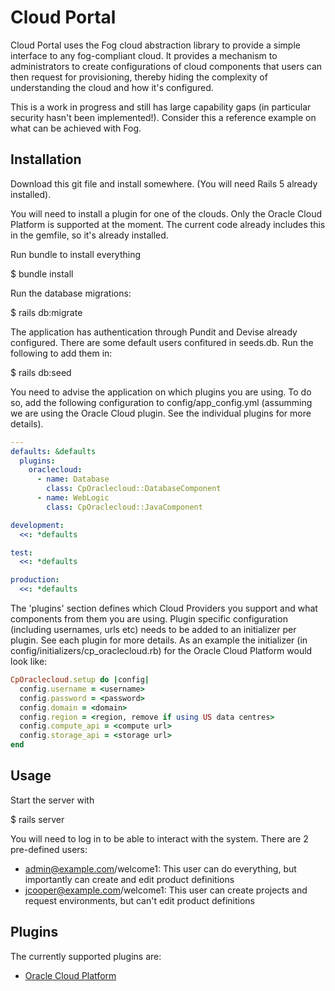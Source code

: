 # Cloud Portal

Cloud Portal uses the Fog cloud abstraction library to provide a simple interface to any fog-compliant cloud. It provides a mechanism to administrators to create configurations of cloud components that users can then request for provisioning, thereby hiding the complexity of understanding the cloud and how it's configured. 

This is a work in progress and still has large capability gaps (in particular security hasn't been implemented!). Consider this a reference example on what can be achieved with Fog. 

## Installation

Download this git file and install somewhere. (You will need Rails 5 already installed). 

You will need to install a plugin for one of the clouds. Only the Oracle Cloud Platform is supported at the moment. The current code already includes this in the gemfile, so it's already installed.  

Run bundle to install everything

  $ bundle install

Run the database migrations:

  $ rails db:migrate
  
The application has authentication through Pundit and Devise already configured. There are some default users confitured in seeds.db. Run the following to add them in:

  $ rails db:seed
  
You need to advise the application on which plugins you are using. To do so, add the following configuration to config/app_config.yml (assumming we are using the Oracle Cloud plugin. See the individual plugins for more details). 
```yaml
---
defaults: &defaults
  plugins: 
    oraclecloud: 
      - name: Database
        class: CpOraclecloud::DatabaseComponent
      - name: WebLogic
        class: CpOraclecloud::JavaComponent

development:
  <<: *defaults

test:
  <<: *defaults

production:
  <<: *defaults


```

The 'plugins' section defines which Cloud Providers you support and what components from them you are using. Plugin specific configuration (including usernames, urls etc) needs to be added to an initializer per plugin. See each plugin for more details. As an example the initializer (in config/initializers/cp_oraclecloud.rb) for the Oracle Cloud Platform would look like:

```ruby
CpOraclecloud.setup do |config|
  config.username = <username>
  config.password = <password>
  config.domain = <domain>
  config.region = <region, remove if using US data centres>
  config.compute_api = <compute url>
  config.storage_api = <storage url>
end
```

## Usage
Start the server with 

  $ rails server
  
You will need to log in to be able to interact with the system. There are 2 pre-defined users:

- admin@example.com/welcome1: This user can do everything, but importantly can create and edit product definitions
- jcooper@example.com/welcome1: This user can create projects and request environments, but can't edit product definitions

## Plugins
The currently supported plugins are:
- [Oracle Cloud Platform](http://github.com/Joelith/cp_oraclecloud)
